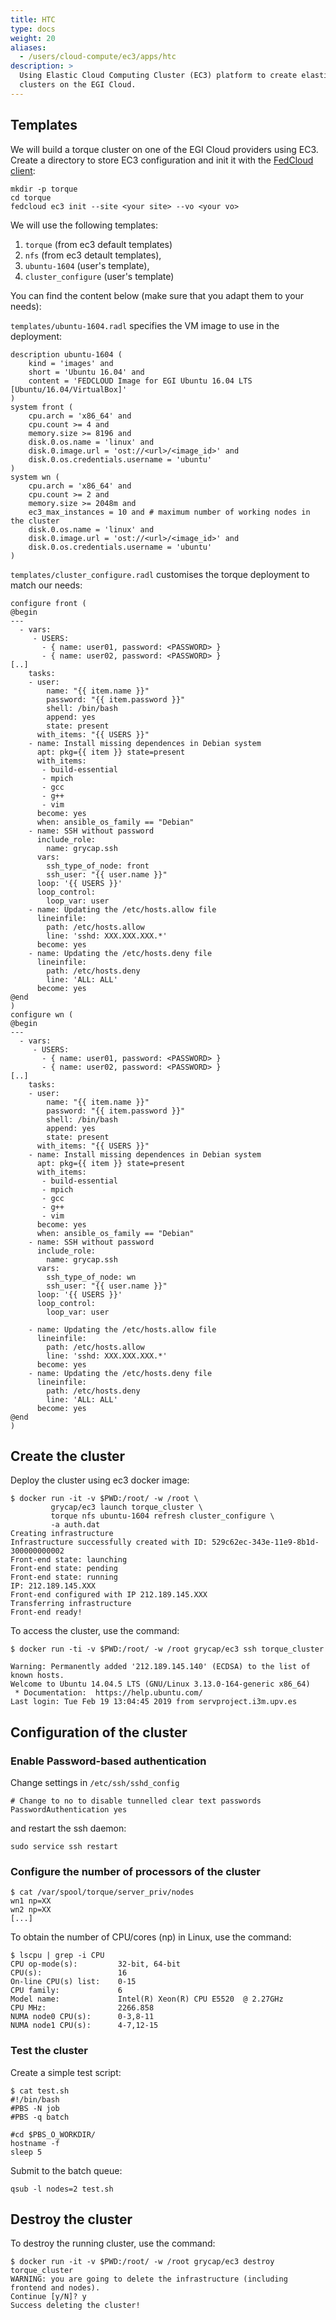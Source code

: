 ```yaml
---
title: HTC
type: docs
weight: 20
aliases:
  - /users/cloud-compute/ec3/apps/htc
description: >
  Using Elastic Cloud Computing Cluster (EC3) platform to create elastic virtual
  clusters on the EGI Cloud.
---
```


## Templates

We will build a torque cluster on one of the EGI Cloud providers using EC3.
Create a directory to store EC3 configuration and init it with the
[FedCloud client](../../../../../getting-started/cli):

```shell
mkdir -p torque
cd torque
fedcloud ec3 init --site <your site> --vo <your vo>
```

We will use the following templates:

1. `torque` (from ec3 default templates)
1. `nfs` (from ec3 detault templates),
1. `ubuntu-1604` (user's template),
1. `cluster_configure` (user's template)

You can find the content below (make sure that you adapt them to your needs):

`templates/ubuntu-1604.radl` specifies the VM image to use in the deployment:

```plaintext
description ubuntu-1604 (
    kind = 'images' and
    short = 'Ubuntu 16.04' and
    content = 'FEDCLOUD Image for EGI Ubuntu 16.04 LTS [Ubuntu/16.04/VirtualBox]'
)
system front (
    cpu.arch = 'x86_64' and
    cpu.count >= 4 and
    memory.size >= 8196 and
    disk.0.os.name = 'linux' and
    disk.0.image.url = 'ost://<url>/<image_id>' and
    disk.0.os.credentials.username = 'ubuntu'
)
system wn (
    cpu.arch = 'x86_64' and
    cpu.count >= 2 and
    memory.size >= 2048m and
    ec3_max_instances = 10 and # maximum number of working nodes in the cluster
    disk.0.os.name = 'linux' and
    disk.0.image.url = 'ost://<url>/<image_id>' and
    disk.0.os.credentials.username = 'ubuntu'
)
```

`templates/cluster_configure.radl` customises the torque deployment to match our
needs:

```plaintext
configure front (
@begin
---
  - vars:
     - USERS:
       - { name: user01, password: <PASSWORD> }
       - { name: user02, password: <PASSWORD> }
[..]
    tasks:
    - user:
        name: "{{ item.name }}"
        password: "{{ item.password }}"
        shell: /bin/bash
        append: yes
        state: present
      with_items: "{{ USERS }}"
    - name: Install missing dependences in Debian system
      apt: pkg={{ item }} state=present
      with_items:
       - build-essential
       - mpich
       - gcc
       - g++
       - vim
      become: yes
      when: ansible_os_family == "Debian"
    - name: SSH without password
      include_role:
        name: grycap.ssh
      vars:
        ssh_type_of_node: front
        ssh_user: "{{ user.name }}"
      loop: '{{ USERS }}'
      loop_control:
        loop_var: user
    - name: Updating the /etc/hosts.allow file
      lineinfile:
        path: /etc/hosts.allow
        line: 'sshd: XXX.XXX.XXX.*'
      become: yes
    - name: Updating the /etc/hosts.deny file
      lineinfile:
        path: /etc/hosts.deny
        line: 'ALL: ALL'
      become: yes
@end
)
configure wn (
@begin
---
  - vars:
     - USERS:
       - { name: user01, password: <PASSWORD> }
       - { name: user02, password: <PASSWORD> }
[..]
    tasks:
    - user:
        name: "{{ item.name }}"
        password: "{{ item.password }}"
        shell: /bin/bash
        append: yes
        state: present
      with_items: "{{ USERS }}"
    - name: Install missing dependences in Debian system
      apt: pkg={{ item }} state=present
      with_items:
       - build-essential
       - mpich
       - gcc
       - g++
       - vim
      become: yes
      when: ansible_os_family == "Debian"
    - name: SSH without password
      include_role:
        name: grycap.ssh
      vars:
        ssh_type_of_node: wn
        ssh_user: "{{ user.name }}"
      loop: '{{ USERS }}'
      loop_control:
        loop_var: user

    - name: Updating the /etc/hosts.allow file
      lineinfile:
        path: /etc/hosts.allow
        line: 'sshd: XXX.XXX.XXX.*'
      become: yes
    - name: Updating the /etc/hosts.deny file
      lineinfile:
        path: /etc/hosts.deny
        line: 'ALL: ALL'
      become: yes
@end
)
```

## Create the cluster

Deploy the cluster using ec3 docker image:

```shell
$ docker run -it -v $PWD:/root/ -w /root \
         grycap/ec3 launch torque_cluster \
         torque nfs ubuntu-1604 refresh cluster_configure \
         -a auth.dat
Creating infrastructure
Infrastructure successfully created with ID: 529c62ec-343e-11e9-8b1d-300000000002
Front-end state: launching
Front-end state: pending
Front-end state: running
IP: 212.189.145.XXX
Front-end configured with IP 212.189.145.XXX
Transferring infrastructure
Front-end ready!
```

To access the cluster, use the command:

```shell
$ docker run -ti -v $PWD:/root/ -w /root grycap/ec3 ssh torque_cluster

Warning: Permanently added '212.189.145.140' (ECDSA) to the list of known hosts.
Welcome to Ubuntu 14.04.5 LTS (GNU/Linux 3.13.0-164-generic x86_64)
 * Documentation:  https://help.ubuntu.com/
Last login: Tue Feb 19 13:04:45 2019 from servproject.i3m.upv.es
```

## Configuration of the cluster

### Enable Password-based authentication

Change settings in `/etc/ssh/sshd_config`

```plaintext
# Change to no to disable tunnelled clear text passwords
PasswordAuthentication yes
```

and restart the ssh daemon:

```shell
sudo service ssh restart
```

### Configure the number of processors of the cluster

```shell
$ cat /var/spool/torque/server_priv/nodes
wn1 np=XX
wn2 np=XX
[...]
```

To obtain the number of CPU/cores (np) in Linux, use the command:

```shell
$ lscpu | grep -i CPU
CPU op-mode(s):         32-bit, 64-bit
CPU(s):                 16
On-line CPU(s) list:    0-15
CPU family:             6
Model name:             Intel(R) Xeon(R) CPU E5520  @ 2.27GHz
CPU MHz:                2266.858
NUMA node0 CPU(s):      0-3,8-11
NUMA node1 CPU(s):      4-7,12-15
```

### Test the cluster

Create a simple test script:

```shell
$ cat test.sh
#!/bin/bash
#PBS -N job
#PBS -q batch

#cd $PBS_O_WORKDIR/
hostname -f
sleep 5
```

Submit to the batch queue:

```shell
qsub -l nodes=2 test.sh
```

## Destroy the cluster

To destroy the running cluster, use the command:

```shell
$ docker run -it -v $PWD:/root/ -w /root grycap/ec3 destroy torque_cluster
WARNING: you are going to delete the infrastructure (including frontend and nodes).
Continue [y/N]? y
Success deleting the cluster!
```
